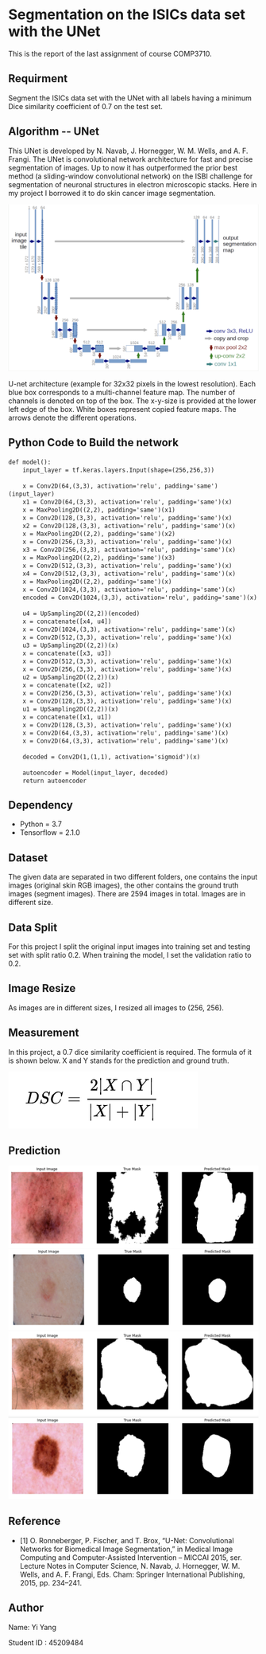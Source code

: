 # Segmentation on the ISICs data set with the UNet 
This is the report of the last assignment of course COMP3710.

## Requirment
Segment the ISICs data set with the UNet with all labels having a minimum Dice similarity coefficient of 0.7 on the test set.

## Algorithm -- UNet
This UNet is developed by N. Navab, J. Hornegger, W. M. Wells, and A. F. Frangi. The UNet is convolutional network architecture for fast and precise segmentation of images. Up to now it has outperformed the prior best method (a sliding-window convolutional network) on the ISBI challenge for segmentation of neuronal structures in electron microscopic stacks. Here in my project I borrowed it to do skin cancer image segmentation.

![Getting Started](images/unet.png)

U-net architecture (example for 32x32 pixels in the lowest resolution). Each blue box corresponds to a multi-channel feature map. The number of channels is denoted on top of the box. The x-y-size is provided at the lower left edge of the box. White boxes represent copied feature maps. The arrows denote the different operations.

## Python Code to Build the network

    def model():
        input_layer = tf.keras.layers.Input(shape=(256,256,3))

        x = Conv2D(64,(3,3), activation='relu', padding='same')(input_layer)
        x1 = Conv2D(64,(3,3), activation='relu', padding='same')(x)
        x = MaxPooling2D((2,2), padding='same')(x1)
        x = Conv2D(128,(3,3), activation='relu', padding='same')(x)
        x2 = Conv2D(128,(3,3), activation='relu', padding='same')(x)
        x = MaxPooling2D((2,2), padding='same')(x2)
        x = Conv2D(256,(3,3), activation='relu', padding='same')(x)
        x3 = Conv2D(256,(3,3), activation='relu', padding='same')(x)
        x = MaxPooling2D((2,2), padding='same')(x3)
        x = Conv2D(512,(3,3), activation='relu', padding='same')(x)
        x4 = Conv2D(512,(3,3), activation='relu', padding='same')(x)
        x = MaxPooling2D((2,2), padding='same')(x)
        x = Conv2D(1024,(3,3), activation='relu', padding='same')(x)
        encoded = Conv2D(1024,(3,3), activation='relu', padding='same')(x)

        u4 = UpSampling2D((2,2))(encoded)
        x = concatenate([x4, u4])
        x = Conv2D(1024,(3,3), activation='relu', padding='same')(x)
        x = Conv2D(512,(3,3), activation='relu', padding='same')(x)
        u3 = UpSampling2D((2,2))(x)
        x = concatenate([x3, u3])
        x = Conv2D(512,(3,3), activation='relu', padding='same')(x)
        x = Conv2D(256,(3,3), activation='relu', padding='same')(x)
        u2 = UpSampling2D((2,2))(x)
        x = concatenate([x2, u2])
        x = Conv2D(256,(3,3), activation='relu', padding='same')(x)
        x = Conv2D(128,(3,3), activation='relu', padding='same')(x)
        u1 = UpSampling2D((2,2))(x)
        x = concatenate([x1, u1])
        x = Conv2D(128,(3,3), activation='relu', padding='same')(x)
        x = Conv2D(64,(3,3), activation='relu', padding='same')(x)
        x = Conv2D(64,(3,3), activation='relu', padding='same')(x)

        decoded = Conv2D(1,(1,1), activation='sigmoid')(x)

        autoencoder = Model(input_layer, decoded)
        return autoencoder

## Dependency

* Python = 3.7
* Tensorflow = 2.1.0

## Dataset

The given data are separated in two different folders, one contains the input images (original skin RGB images), the other contains the ground truth images (segment images). There are 2594 images in total. Images are in different size.

## Data Split

For this project I split the original input images into training set and testing set with split ratio 0.2. When training the model, I set the validation ratio to 0.2.

## Image Resize

As images are in different sizes, I resized all images to (256, 256).

## Measurement

In this project, a 0.7 dice similarity coefficient is required. The formula of it is shown below. X and Y stands for the prediction and ground truth.

![Getting Started](images/dice.png)

## Prediction

![Getting Started](images/pred1.png)
![Getting Started](images/pred2.png)
![Getting Started](images/pred3.png)
![Getting Started](images/pred4.png)

## Reference

* [1] O. Ronneberger, P. Fischer, and T. Brox, “U-Net: Convolutional Networks for Biomedical Image Segmentation,” in Medical Image Computing and Computer-Assisted Intervention – MICCAI 2015, ser. Lecture Notes in
Computer Science, N. Navab, J. Hornegger, W. M. Wells, and A. F. Frangi, Eds. Cham: Springer International Publishing, 2015, pp. 234–241.

## Author

Name: Yi Yang

Student ID : 45209484

